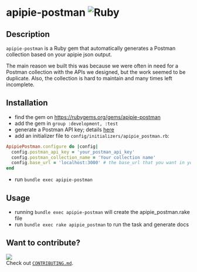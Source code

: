 # apipie-postman ![Ruby](https://img.shields.io/badge/ruby-%23CC342D.svg?style=flat-square&logo=ruby&logoColor=white)

## Description

`apipie-postman` is a Ruby gem that automatically generates a Postman collection based on your apipie json output.

The main reason we built this was because we were often in need for a Postman collection with the APIs we designed, but the work seemed to be duplicate. Also, the collection is hard to maintain and many times left incomplete.

## Installation

* find the gem on https://rubygems.org/gems/apipie-postman
* add the gem in `group :development, :test`
* generate a Postman API key; details [here](https://learning.postman.com/docs/developer/intro-api/)
* add an initializer file to `config/initializers/apipie_postman.rb`:
```ruby
ApipiePostman.configure do |config|
  config.postman_api_key = 'your_postman_api_key'
  config.postman_collection_name = 'Your collection name'
  config.base_url = 'localhost:3000' # the base_url that you want in your postman collection
end
```
* run `bundle exec apipie-postman`

## Usage

* running `bundle exec apipie-postman` will create the apipie_postman.rake file
* run `bundle exec rake apipie_postman` to run the task and generate docs

## Want to contribute?

![](https://img.shields.io/github/issues/VictorMotogna/apipie-postman?style=flat-square)\
Check out [`CONTRIBUTING.md`](CONTRIBUTING.md).
